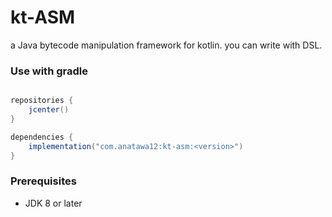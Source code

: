 # kt-ASM

a Java bytecode manipulation framework for kotlin. you can write with DSL. 

### Use with gradle

```groovy

repositories {
    jcenter()
}

dependencies {
    implementation("com.anatawa12:kt-asm:<version>")
}

```

### Prerequisites

- JDK 8 or later
